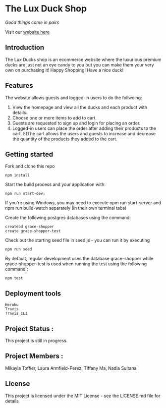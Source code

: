 # The Lux Duck Shop

_Good things come in pairs_

Visit our [website here][heroku-website]

[heroku-website]: https://grace-shopper-great-gatsby.herokuapp.com/

## Introduction

The Lux Ducks shop is an ecommerce website where the luxurious premium ducks are just not an eye candy to you but you can make them your very own on purchasing it! Happy Shopping! Have a nice duck!

## Features

The website allows guests and logged-in users to do the follwoing:
1) View the homepage and view all the ducks and each product with details.
2) Choose one or more items to add to cart.
3) Guests are requested to sign up and login for placing an order.
4) Logged-in users can place the order after adding their products to the cart.
5)The cart allows the users and guests to increase and decrease the quantity of the products they added to the cart.


## Getting started

Fork and clone this repo
```
npm install
```
Start the build process and your application with: 
```
npm run start-dev; 
```
If you're using Windows, you may need to execute npm run start-server and npm run build-watch separately (in their own terminal tabs)

Create the following postgres databases using the command:

```
createbd grace-shopper 
create grace-shopper-test
```

Check out the starting seed file in seed.js - you can run it by executing

```
npm run seed
```

By default, regular development uses the database grace-shopper while grace-shopper-test is used when running the test using the following command :

```
npm test
```

## Deployment tools
```
Heroku
Travis
Travis CLI
```


## Project Status :
This project is still in progress.

## Project Members :
Mikayla Toffler, Laura Armfield-Perez, Tiffany Ma, Nadia Sultana

## License
This project is licensed under the MIT License - see the LICENSE.md file for details

